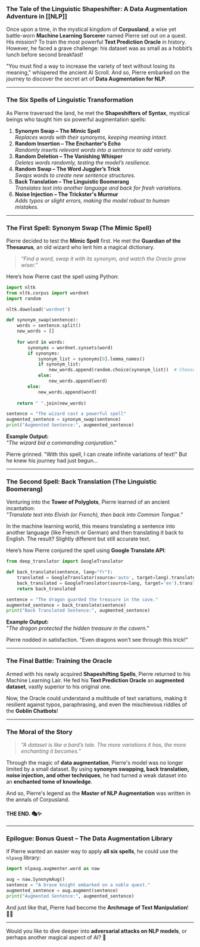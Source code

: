 ### **The Tale of the Linguistic Shapeshifter: A Data Augmentation Adventure in [[NLP]]**

Once upon a time, in the mystical kingdom of **Corpusland**, a wise yet battle-worn **Machine Learning Sorcerer** named Pierre set out on a quest. His mission? To train the most powerful **Text Prediction Oracle** in history. However, he faced a grave challenge: his dataset was as small as a hobbit’s lunch before second breakfast!

"You must find a way to increase the variety of text without losing its meaning," whispered the ancient AI Scroll. And so, Pierre embarked on the journey to discover the secret art of **Data Augmentation for NLP**.

---

### **The Six Spells of Linguistic Transformation**

As Pierre traversed the land, he met the **Shapeshifters of Syntax**, mystical beings who taught him six powerful augmentation spells:

1. **Synonym Swap – The Mimic Spell**  
    _Replaces words with their synonyms, keeping meaning intact._
2. **Random Insertion – The Enchanter's Echo**  
    _Randomly inserts relevant words into a sentence to add variety._
3. **Random Deletion – The Vanishing Whisper**  
    _Deletes words randomly, testing the model’s resilience._
4. **Random Swap – The Word Juggler’s Trick**  
    _Swaps words to create new sentence structures._
5. **Back Translation – The Linguistic Boomerang**  
    _Translates text into another language and back for fresh variations._
6. **Noise Injection – The Trickster's Murmur**  
    _Adds typos or slight errors, making the model robust to human mistakes._

---

### **The First Spell: Synonym Swap (The Mimic Spell)**

Pierre decided to test the **Mimic Spell** first. He met the **Guardian of the Thesaurus**, an old wizard who lent him a magical dictionary.

> _“Find a word, swap it with its synonym, and watch the Oracle grow wiser.”_

Here’s how Pierre cast the spell using Python:

```python
import nltk
from nltk.corpus import wordnet
import random

nltk.download('wordnet')

def synonym_swap(sentence):
    words = sentence.split()
    new_words = []
    
    for word in words:
        synonyms = wordnet.synsets(word)
        if synonyms:
            synonym_list = synonyms[0].lemma_names()
            if synonym_list:
                new_words.append(random.choice(synonym_list))  # Choose a random synonym
            else:
                new_words.append(word)
        else:
            new_words.append(word)
    
    return " ".join(new_words)

sentence = "The wizard cast a powerful spell"
augmented_sentence = synonym_swap(sentence)
print("Augmented Sentence:", augmented_sentence)

```

**Example Output:**  
_"The wizard bid a commanding conjuration."_

Pierre grinned. "With this spell, I can create infinite variations of text!" But he knew his journey had just begun...

---

### **The Second Spell: Back Translation (The Linguistic Boomerang)**

Venturing into the **Tower of Polyglots**, Pierre learned of an ancient incantation:  
_"Translate text into Elvish (or French), then back into Common Tongue."_

In the machine learning world, this means translating a sentence into another language (like French or German) and then translating it back to English. The result? Slightly different but still accurate text.

Here’s how Pierre conjured the spell using **Google Translate API**:

```python
from deep_translator import GoogleTranslator

def back_translate(sentence, lang="fr"):
    translated = GoogleTranslator(source='auto', target=lang).translate(sentence)
    back_translated = GoogleTranslator(source=lang, target='en').translate(translated)
    return back_translated

sentence = "The dragon guarded the treasure in the cave."
augmented_sentence = back_translate(sentence)
print("Back Translated Sentence:", augmented_sentence)

```

**Example Output:**  
_"The dragon protected the hidden treasure in the cavern."_

Pierre nodded in satisfaction. "Even dragons won’t see through this trick!"

---

### **The Final Battle: Training the Oracle**

Armed with his newly acquired **Shapeshifting Spells**, Pierre returned to his Machine Learning Lair. He fed his **Text Prediction Oracle** an **augmented dataset**, vastly superior to his original one.

Now, the Oracle could understand a multitude of text variations, making it resilient against typos, paraphrasing, and even the mischievous riddles of the **Goblin Chatbots**!

---

### **The Moral of the Story**

> _“A dataset is like a bard’s tale. The more variations it has, the more enchanting it becomes.”_

Through the magic of **data augmentation**, Pierre's model was no longer limited by a small dataset. By using **synonym swapping, back translation, noise injection, and other techniques**, he had turned a weak dataset into an **enchanted tome of knowledge**.

And so, Pierre's legend as the **Master of NLP Augmentation** was written in the annals of Corpusland.

#### **THE END.** 🎭✨

---

### **Epilogue: Bonus Quest – The Data Augmentation Library**

If Pierre wanted an easier way to apply **all six spells**, he could use the `nlpaug` library:

```python
import nlpaug.augmenter.word as naw

aug = naw.SynonymAug()
sentence = "A brave knight embarked on a noble quest."
augmented_sentence = aug.augment(sentence)
print("Augmented Sentence:", augmented_sentence)

```

And just like that, Pierre had become the **Archmage of Text Manipulation**! 🧙‍♂️

---

Would you like to dive deeper into **adversarial attacks on NLP models**, or perhaps another magical aspect of AI? 🚀
